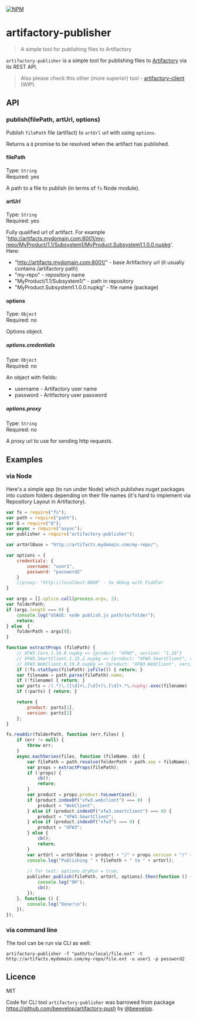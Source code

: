 [![NPM](https://nodei.co/npm/artifactory-publisher.png?downloads=true&stars=true)](https://nodei.co/npm/artifactory-publisher/)

# artifactory-publisher 

> A simple tool for publishing files to Artifactory

`artifactory-publisher` is a simple tool for publishing files to [Artifactory](http://www.jfrog.com/artifactory/) via its REST API.

> Also please check this other (more superior) tool - [artifactory-client](https://github.com/evil-shrike/artifactory-client) (WIP).


## API
### publish(filePath, artUrl, options)

Publish `filePath` file (artifact) to `artUrl` url with using `options`.

Returns a `Q` promise to be resolved when the artifact has published.

#### filePath
Type: `String`  
Required: yes  

A path to a file to publish (in terms of `fs` Node module).

#### artUrl
Type: `String`  
Required: yes  

Fully qualified url of artifact.
For example 'http://artifacts.mydomain.com:8001/my-repo/MyProduct/1.1/Subsystem1/MyProduct.Subsystem1.1.0.0.nupkg'.  
Here:  
* "http://artifacts.mydomain.com:8001/" - base Artifactory url (it usually contains /artifactory path)  
* "my-repo" - repository name  
* "MyProduct/1.1/Subsystem1/" - path in repository  
* "MyProduct.Subsystem1.1.0.0.nupkg" - file name (package)  

#### options
Type: `Object`  
Required: no  

Options object.  

##### options.credentials
Type: `Object`  
Required: no  

An object with fields:  
* username - Artifactory user name  
* password - Artifactory user password  

##### options.proxy
Type: `String`  
Required: no  

A proxy url to use for sending http requests.  


## Examples

### via Node
Here's a simple app (to run under Node) which publishes nuget packages into custom folders depending on their file names (it's hard to implement via Repository Layout in Artifactory).

```js
var fs = require("fs");
var path = require("path");
var Q = require("Q");
var async = require("async");
var publisher = require("artifactory-publisher");

var artUrlBase = "http://artifacts.mydomain.com/my-repo/";

var options = {
	credentials: {
		username: "user1",
		password: "password2"
	}
	//proxy: "http://localhost:8888" - to debug with Fiddler
}

var args = [].splice.call(process.argv, 2);
var folderPath;
if (args.length === 0) {
	console.log("USAGE: node publish.js path/to/folder");
	return;
} else  {
	folderPath = args[0];
}

function extractProps (filePath) {
	// XFW3.Core.1.16.0.nupkg => {product: "XFW3", version: "1.16"}
	// XFW3.SmartClient.1.15.2.nupkg => {product: "XFW3.SmartClient", version: "1.15"}
	// XFW3.WebClient.0.19.0.nupkg => {product: "XFW3.WebClient", version: "0.19"}
	if (!fs.statSync(filePath).isFile()) { return; }
	var filename = path.parse(filePath).name;
	if (!filename) { return; }
	var parts = /(.*)\.([\d]+\.[\d]+)\.[\d]+.*\.nupkg/.exec(filename)
	if (!parts) { return; }

	return {
		product: parts[1],
		version: parts[2]
	};
}

fs.readdir(folderPath, function (err,files) {
	if (err != null) {
		throw err;
	}
	async.eachSeries(files, function (fileName, cb) {
		var filePath = path.resolve(folderPath + path.sep + fileName);
		var props = extractProps(filePath);
		if (!props) { 
			cb(); 
			return; 
		}
		var product = props.product.toLowerCase();
		if (product.indexOf("xfw3.webclient") === 0)  {
			product = "WebClient";
		} else if (product.indexOf("xfw3.smartclient") === 0) {
			product = "XFW3.SmartClient";
		} else if (product.indexOf("xfw3") === 0) {
			product = "XFW3";
		} else {
			cb(); 
			return;
		}
		var artUrl = artUrlBase + product + "/" + props.version + "/" + fileName;
		console.log("Publishing " + filePath + " to " + artUrl);
		
		// for test: options.dryRun = true;
		publisher.publish(filePath, artUrl, options).then(function () {
			console.log("OK");
			cb();
		});
	}, function () {
		console.log("Done!\n");
	});
});
```

### via command line
The tool can be run via CLI as well:  
```
artifactory-publisher -f "path/to/local/file.ext" -t http://artifacts.mydomain.com/my-repo/file.ext -u user1 -p password2
```


## Licence

MIT

Code for CLI tool `artifactory-publisher` was barrowed from package https://github.com/beevelop/artifactory-push by [@beevelop](https://github.com/beevelop).
